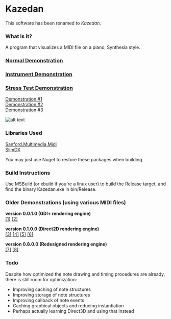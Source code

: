 # Kazedan
This software has been renamed to _Kazedan_.

### What is it?
A program that visualizes a MIDI file on a piano, Synthesia style.

### [Normal Demonstration](https://youtu.be/6k5ZzvepsmU)
### [Instrument Demonstration](https://youtu.be/Iy8vpjXQ7Oc)
### [Stress Test Demonstration](https://www.youtube.com/watch?v=-ewiDnA43w8)
[Demonstration #1](https://www.youtube.com/watch?v=ZX1CaQDmyOo)<br>
[Demonstration #2](https://www.youtube.com/watch?v=W6EMQiqftfM)<br>
[Demonstration #3](https://youtu.be/9EoHmNg9MWs)

![alt text](http://i.imgur.com/hcP8WON.png)

### Libraries Used
[Sanford.Multimedia.Midi](https://github.com/tebjan/Sanford.Multimedia.Midi)<br>
[SlimDX](https://slimdx.org/)

You may just use Nuget to restore these packages when building.

### Build Instructions
Use MSBuild (or xbuild if you're a linux user) to build the Release target, and find the binary Kazedan.exe in bin/Release.

### Older Demonstrations (using various MIDI files)
**version 0.0.1.0 (GDI+ rendering engine)**<br>
[[1]](https://streamable.com/2ta5)
[[2]](https://streamable.com/gu1p)

**version 0.1.0.0 (Direct2D rendering engine)**<br>
[[3]](https://streamable.com/kc2z)
[[4]](https://streamable.com/m7pb)
[[5]](https://streamable.com/mj1e)
[[6]](https://streamable.com/d19m)

**version 0.8.0.0 (Redesigned rendering engine)**<br>
[[7]](https://www.youtube.com/watch?v=lCzUmw7Az2k)
[[8]](https://www.youtube.com/watch?v=_VbeNVNvHyI)


### Todo
Despite how optimized the note drawing and timing procedures are already, there is still room for optimization:
- Improving caching of note structures
- Improving storage of note structures
- Improving callback of note events
- Caching graphical objects and reducing instantiation
- Perhaps actually learning Direct3D and using that instead

